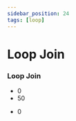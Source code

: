 ```yaml
---
sidebar_position: 24
tags: [loop]
---
```


# Loop Join

<div className="patch-container">
    <div className="patch processor">
        <h3>Loop Join</h3>
        <ul className="inputs">
            <li><span>0</span></li>
            <li><span>50</span></li>
        </ul>
        <ul className="outputs">
            <li><span>0</span></li>
        </ul>
    </div>
</div>